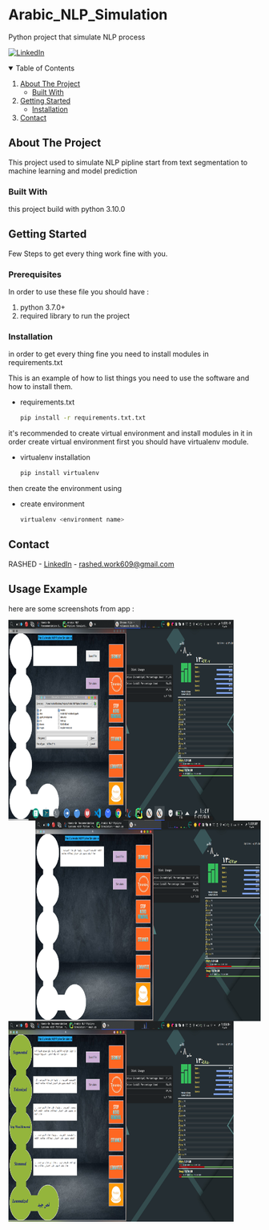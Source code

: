 # Arabic_NLP_Simulation
Python project that simulate NLP process

[![LinkedIn][linkedin-shield]][linkedin-url]






<!-- TABLE OF CONTENTS -->
<details open="open">
  <summary>Table of Contents</summary>
  <ol>
    <li>
      <a href="#about-the-project">About The Project</a>
      <ul>
        <li><a href="#built-with">Built With</a></li>
      </ul>
    </li>
    <li>
      <a href="#getting-started">Getting Started</a>
      <ul>
        <li><a href="#installation">Installation</a></li>
      </ul>
    </li>
    <li><a href="#contact">Contact</a></li>
    
  </ol>
</details>



<!-- ABOUT THE PROJECT -->
## About The Project

This project used to simulate NLP pipline start from text segmentation 
to machine learning and model prediction


### Built With

this project build with python 3.10.0



<!-- GETTING STARTED -->
## Getting Started
Few Steps to get every thing work fine with you.

### Prerequisites
In order to use these file you should have :  

1. python 3.7.0+
2. required library to run the project 

### Installation

in order to get every thing fine you need 
to install modules in requirements.txt

This is an example of how to list things you need to use the software and how to install them.
* requirements.txt
  ```sh
  pip install -r requirements.txt.txt
  ```
it's recommended to create virtual environment and install modules in it 
in order create virtual environment  first you should have virtualenv module.
* virtualenv installation
  ```sh
  pip install virtualenv
  ```

then create the environment using
* create environment
  ```sh
  virtualenv <environment name>
  ```

<!-- CONTACT -->

## Contact

RASHED - [LinkedIn](https://www.linkedin.com/in/14-rashed/) - rashed.work609@gmail.com



<!-- USAGE EXAMPLES -->

## Usage Example

here are some screenshots from app :

  <img
     width="450"  height="400"
     align="left" src="screenshots/1.png"
      />
  <img
     width="450"  height="400"
     align="right" src="screenshots/2.png"
      />
 <img
     width="450"  height="400"
     align="left" src="screenshots/3.png"
      />










<!-- MARKDOWN LINKS & IMAGES -->
<!-- https://www.markdownguide.org/basic-syntax/#reference-style-links -->

[linkedin-shield]: https://img.shields.io/badge/-LinkedIn-black.svg?style=for-the-badge&logo=linkedin&colorB=555
[linkedin-url]: https://www.linkedin.com/in/14-rashed/

